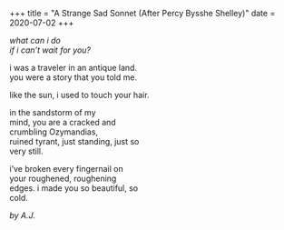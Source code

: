 +++
title = "A Strange Sad Sonnet (After Percy Bysshe Shelley)"
date = 2020-07-02
+++

<i>what can i do <br/>
if i can’t wait for you?</i>

i was a traveler in an antique land. <br/>
you were a story that you told me.

like the sun, i used to touch your hair.

in the sandstorm of my <br/>
mind, you are a cracked and <br/>
crumbling Ozymandias, <br/>
ruined tyrant, just standing, just so <br/>
very still.

i’ve broken every fingernail on <br/>
your roughened, roughening <br/>
edges. i made you so beautiful, so <br/>
cold.


<i>by A.J.</i>
